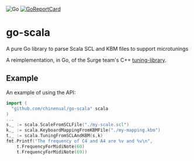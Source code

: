 ![Go](https://github.com/chinenual/go-scala/workflows/Go/badge.svg)
[![GoReportCard](http://goreportcard.com/badge/github.com/chinenual/go-scala)](http://goreportcard.com/report/github.com/chinenual/go-scala)

# go-scala
A pure Go library to parse Scala SCL and KBM files to support microtunings

A reimplementation, in Go, of the Surge team's C++ [tuning-library](https://surge-synth-team.org/tuning-library/).

## Example

An example of using the API:

```go
import (
  "github.com/chinenual/go-scala" scala
)
...
s,_ := scala.ScaleFromSCLFile("./my-scale.scl")
k,_ := scala.KeyboardMappingFromKBMFile("./my-mapping.kbm")
t,_ := scala.TuningFromSCLAndKBM(s,k)
fmt.Printf("The frequency of C4 and A4 are %v and %v\n",
    t.FrequencyForMidiNote(60)
    t.FrequencyForMidiNote(69))
```
